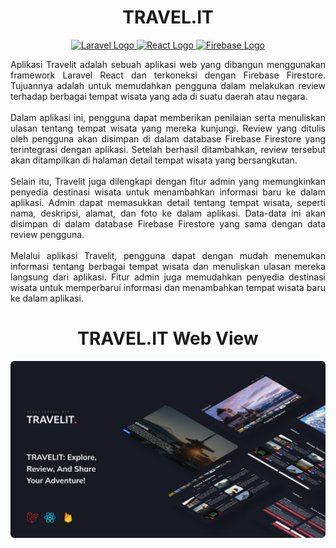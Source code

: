 <div align="center">
  
# TRAVEL.IT

<p align="center">
  <a href="https://laravel.com" target="_blank">
    <img src="https://raw.githubusercontent.com/laravel/art/master/logo-lockup/5%20SVG/2%20CMYK/1%20Full%20Color/laravel-logolockup-cmyk-red.svg" width="400" alt="Laravel Logo">
  </a>
  <a href="https://reactjs.org" target="_blank">
    <img src="https://upload.wikimedia.org/wikipedia/commons/thumb/a/a7/React-icon.svg/1280px-React-icon.svg.png" width="150" alt="React Logo">
  </a>
  <a href="https://firebase.google.com" target="_blank">
    <img src="https://firebase.google.com/downloads/brand-guidelines/SVG/logo-built_black.svg" width="400" alt="Firebase Logo">
  </a>
</p>


</div>

<div align="justify">
Aplikasi Travelit adalah sebuah aplikasi web yang dibangun menggunakan framework Laravel React dan terkoneksi dengan Firebase Firestore. Tujuannya adalah untuk memudahkan pengguna dalam melakukan review terhadap berbagai tempat wisata yang ada di suatu daerah atau negara.
<br><br>
Dalam aplikasi ini, pengguna dapat memberikan penilaian serta menuliskan ulasan tentang tempat wisata yang mereka kunjungi. Review yang ditulis oleh pengguna akan disimpan di dalam database Firebase Firestore yang terintegrasi dengan aplikasi. Setelah berhasil ditambahkan, review tersebut akan ditampilkan di halaman detail tempat wisata yang bersangkutan.
<br><br>
Selain itu, Travelit juga dilengkapi dengan fitur admin yang memungkinkan penyedia destinasi wisata untuk menambahkan informasi baru ke dalam aplikasi. Admin dapat memasukkan detail tentang tempat wisata, seperti nama, deskripsi, alamat, dan foto ke dalam aplikasi. Data-data ini akan disimpan di dalam database Firebase Firestore yang sama dengan data review pengguna.
<br><br>
Melalui aplikasi Travelit, pengguna dapat dengan mudah menemukan informasi tentang berbagai tempat wisata dan menuliskan ulasan mereka langsung dari aplikasi. Fitur admin juga memudahkan penyedia destinasi wisata untuk memperbarui informasi dan menambahkan tempat wisata baru ke dalam aplikasi.
</div>

<div align="center">
  
# TRAVEL.IT Web View
<img src="mockups.png" />
